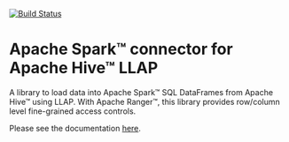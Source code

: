 [![Build Status](https://travis-ci.org/hortonworks/hive-warehouse-connector.svg?branch=master)](https://travis-ci.org/hortonworks/hive-warehouse-connector)

# Apache Spark&trade; connector for Apache Hive&trade; LLAP

A library to load data into Apache Spark&trade; SQL DataFrames from
Apache Hive&trade; using LLAP. With Apache Ranger&trade;,
this library provides row/column level fine-grained access controls.

Please see the documentation [here](https://github.com/hortonworks/hive-warehouse-connector/wiki).
